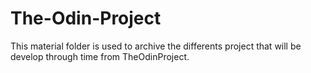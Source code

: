 # The-Odin-Project
This material folder is used to archive the differents project that will be develop through time from TheOdinProject. 
